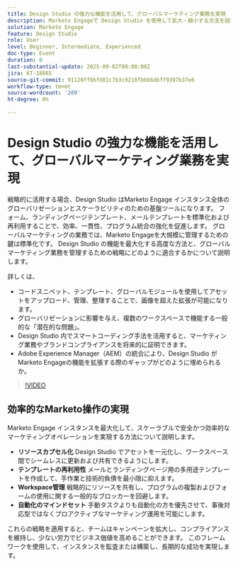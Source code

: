 ```yaml
---
title: Design Studio の強力な機能を活用して、グローバルマーケティング業務を実現
description: Marketo Engageで Design Studio を使用して拡大・縮小する方法を説明します。 技術負債を削減し、効率を高めるためのカプセル化、テンプレート、フォーム、戦略を見つけます。
solution: Marketo Engage
feature: Design Studio
role: User
level: Beginner, Intermediate, Experienced
doc-type: Event
duration: 0
last-substantial-update: 2025-09-02T00:00:00Z
jira: KT-18865
source-git-commit: 91120ff6bfd81c7b3c9218fbbb6dbff9397b37e6
workflow-type: tm+mt
source-wordcount: '289'
ht-degree: 0%

---
```



# Design Studio の強力な機能を活用して、グローバルマーケティング業務を実現

戦略的に活用する場合、Design Studio はMarketo Engage インスタンス全体のグローバリゼーションとスケーラビリティのための基盤ツールになります。 フォーム、ランディングページテンプレート、メールテンプレートを標準化および再利用することで、効率、一貫性、プログラム統合の強化を促進します。 グローバルマーケティングの業務では、Marketo Engageを大規模に管理するための鍵は標準化です。
Design Studio の機能を最大化する高度な方法と、グローバルマーケティング業務を管理するための戦略にどのように適合するかについて説明します。

詳しくは、

* コードスニペット、テンプレート、グローバルモジュールを使用してアセットをアップロード、管理、整理することで、画像を超えた拡張が可能になります。
* グローバリゼーションに影響を与え、複数のワークスペースで機能する一般的な「潜在的な問題」。
* Design Studio 内でスマートコーディング手法を活用すると、マーケティング業務やブランドコンプライアンスを将来的に証明できます。
* Adobe Experience Manager（AEM）の統合により、Design Studio がMarketo Engageの機能を拡張する際のギャップがどのように埋められるか。

>[!VIDEO](https://video.tv.adobe.com/v/3471389/?learn=on&enablevpops)

## 効率的なMarketo操作の実現

Marketo Engage インスタンスを最大化して、スケーラブルで安全かつ効率的なマーケティングオペレーションを実現する方法について説明します。

* **リソースカプセル化** Design Studio でアセットを一元化し、ワークスペース間でシームレスに更新および共有できるようにします。
* **テンプレートの再利用性** メールとランディングページ用の多用途テンプレートを作成して、手作業と技術的負債を最小限に抑えます。
* **Workspace管理** 戦略的にリソースを共有し、プログラムの複製およびフォームの使用に関する一般的なブロッカーを回避します。
* **自動化のマインドセット** 手動タスクよりも自動化の方を優先させて、事後対応型ではなくプロアクティブなマーケティング運用を可能にします。

これらの戦略を適用すると、チームはキャンペーンを拡大し、コンプライアンスを維持し、少ない労力でビジネス価値を高めることができます。 このフレームワークを使用して、インスタンスを監査または構築し、長期的な成功を実現します。
